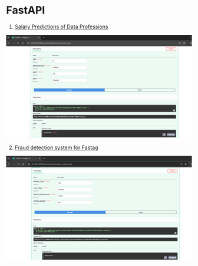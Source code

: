 # FastAPI


1. [Salary Predictions of Data Professions](<App - Salary>)

![Prediction](<App - Salary/Prediction/Result.png>)

2. [Fraud detection system for Fastag](<App - Fraud detection system for Fastag>)

![Prediction](<App - Fraud detection system for Fastag/Prediction/Results.png>)